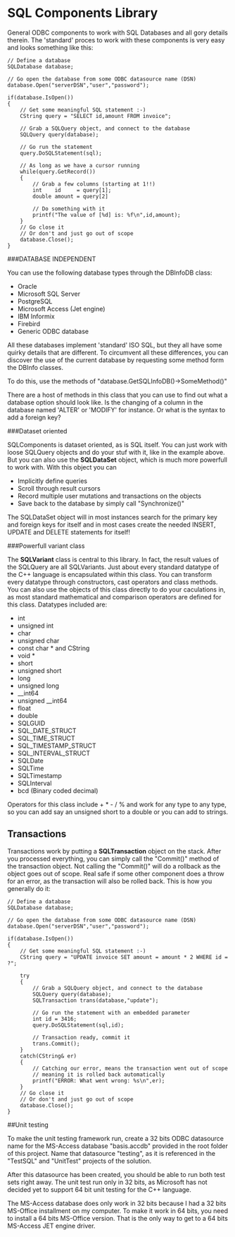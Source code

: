 SQL Components Library
======================

General ODBC components to work with SQL Databases and all gory details therein.
The 'standard' proces to work with these components is very easy and looks something like this:

	// Define a database
	SQLDatabase database;
	
	// Go open the database from some ODBC datasource name (DSN)
	database.Open("serverDSN","user","password");
	
	if(database.IsOpen())
	{
		// Get some meaningful SQL statement :-)
		CString query = "SELECT id,amount FROM invoice";
	
		// Grab a SQLQuery object, and connect to the database
		SQLQuery query(database);
	
		// Go run the statement
		query.DoSQLStatement(sql);
	
		// As long as we have a cursor running
		while(query.GetRecord())
		{
			// Grab a few columns (starting at 1!!)
			int    id     = query[1];
			double amount = query[2]
			
			// Do something with it
			printf("The value of [%d] is: %f\n",id,amount); 
		}
		// Go close it
		// Or don't and just go out of scope
		database.Close();
	}


###DATABASE INDEPENDENT

You can use the following database types through the DBInfoDB class:

- Oracle
- Microsoft SQL Server
- PostgreSQL
- Microsoft Access (Jet engine)
- IBM Informix
- Firebird
- Generic ODBC database

All these databases implement 'standard' ISO SQL, but they all have some
quirky details that are different.
To circumvent all these differences, you can discover the use of the current
database by requesting some method form the DBInfo classes.

To do this, use the methods of "database.GetSQLInfoDB()->SomeMethod()"

There are a host of methods in this class that you can use to find out what
a database option should look like. Is the changing of a column in the database
named 'ALTER' or 'MODIFY' for instance. Or what is the syntax to add a foreign key?


###Dataset oriented

SQLComponents is dataset oriented, as is SQL itself. You can just work with loose SQLQuery 
objects and do your stuf with it, like in the example above. But you can also use the 
**SQLDataSet** object, which is much more powerfull to work with. With this object you can

- Implicitly define queries
- Scroll through result cursors 
- Record multiple user mutations and transactions on the objects
- Save back to the database by simply call "Synchronize()"

The SQLDataSet object will in most instances search for the primary key and foreign keys
for itself and in most cases create the needed INSERT, UPDATE and DELETE statements for itself!

###Powerfull variant class

The **SQLVariant** class is central to this library. In fact, the result values of the 
SQLQuery are all SQLVariants. Just about every standard datatype of the C++ language is 
encapsulated within this class. You can transform every datatype through constructors, cast operators 
and class methods. You can also use the objects of this class directly to do your caculations in,
as most standard mathematical and comparison operators are defined for this class.
Datatypes included are:

- int
- unsigned int
- char
- unsigned char
- const char * and CString
- void *
- short
- unsigned short
- long
- unsigned long
- __int64
- unsigned __int64
- float
- double
- SQLGUID
- SQL\_DATE_STRUCT
- SQL\_TIME_STRUCT
- SQL\_TIMESTAMP_STRUCT
- SQL\_INTERVAL_STRUCT
- SQLDate
- SQLTime
- SQLTimestamp
- SQLInterval
- bcd (Binary coded decimal) 
 
Operators for this class include + * - / % and work for any type to any type,
so you can add say an unsigned short to a double or you can add to strings.

## Transactions

Transactions work by putting a **SQLTransaction** object on the stack. After you processed
everything, you can simply call the "Commit()" method of the transaction object.
Not calling the "Commit()" will do a rollback as the object goes out of scope.
Real safe if some other component does a throw for an error, as the transaction will
also be rolled back. This is how you generally do it:

	// Define a database
	SQLDatabase database;
	
	// Go open the database from some ODBC datasource name (DSN)
	database.Open("serverDSN","user","password");
	
	if(database.IsOpen())
	{
		// Get some meaningful SQL statement :-)
		CString query = "UPDATE invoice SET amount = amount * 2 WHERE id = ?";

		try	
		{
			// Grab a SQLQuery object, and connect to the database
			SQLQuery query(database);
			SQLTransaction trans(database,"update");
	
			// Go run the statement with an embedded parameter
			int id = 3416;
			query.DoSQLStatement(sql,id);

			// Transaction ready, commit it
			trans.Commit();
		}
		catch(CString& er)
		{
			// Catching our error, means the transaction went out of scope
			// meaning it is rolled back automatically
			printf("ERROR: What went wrong: %s\n",er);
		}
		// Go close it
		// Or don't and just go out of scope
		database.Close();
	}

##Unit testing

To make the unit testing framework run, create a 32 bits ODBC datasource name for the 
MS-Access database "basis.accdb" provided in the root folder of this project.
Name that datasource "testing", as it is referenced in the "TestSQL" and "UnitTest"
projects of the solution.

After this datasource has been created, you should be able to run both test sets right away.
The unit test run only in 32 bits, as Microsoft has not decided yet to support 64 bit unit
testing for the C++ language.

The MS-Access database does only work in 32 bits because I had a 32 bits MS-Office installment
on my computer. To make it work in 64 bits, you need to install a 64 bits MS-Office version.
That is the only way to get to a 64 bits MS-Access JET engine driver.
